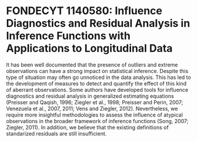 # FONDECYT 1140580: Influence Diagnostics and Residual Analysis in Inference Functions with Applications to Longitudinal Data

It has been well documented that the presence of outliers and extreme observations can have a strong impact on statistical inference. Despite this type of situation may often go unnoticed in the data analysis. This has led to the development of measures to detect and quantify the effect of this kind of aberrant observations. Some authors have developed tools for influence diagnostics and residual analysis in generalized estimating equations (Preisser and Qaqish, 1996; Ziegler et al., 1998; Preisser and Perin, 2007; Venezuela et al., 2007, 2011; Vens and Ziegler, 2012). Nevertheless, we require more insightful methodologies to assess the influence of atypical observations in the broader framework of inference functions (Song, 2007; Ziegler, 2011). In addition, we believe that the existing definitions of standarized residuals are still insufficient.
